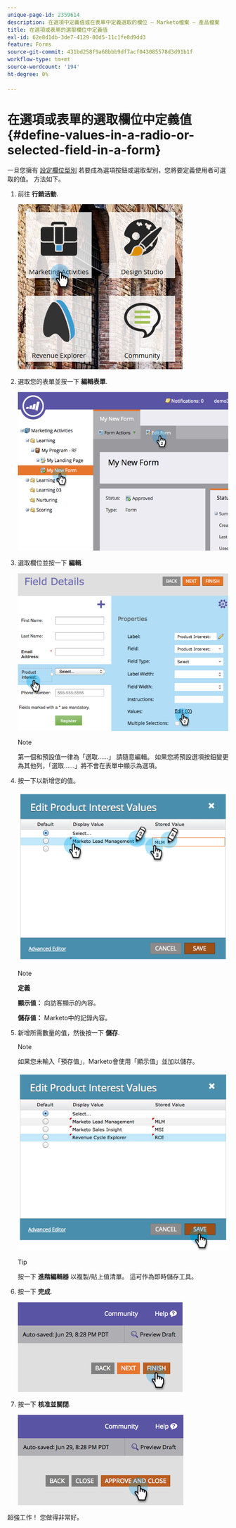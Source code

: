 ```yaml
---
unique-page-id: 2359614
description: 在選項中定義值或在表單中定義選取的欄位 — Marketo檔案 — 產品檔案
title: 在選項或表單的選取欄位中定義值
exl-id: 62e8d1db-3de7-4129-80d5-11c1fe8d9dd3
feature: Forms
source-git-commit: 431bd258f9a68bbb9df7acf043085578d3d91b1f
workflow-type: tm+mt
source-wordcount: '194'
ht-degree: 0%

---
```


# 在選項或表單的選取欄位中定義值 {#define-values-in-a-radio-or-selected-field-in-a-form}

一旦您擁有 [設定欄位型別](/help/marketo/product-docs/administration/field-management/change-the-type-of-a-marketo-custom-field.md) 若要成為選項按鈕或選取型別，您將要定義使用者可選取的值。 方法如下。

1. 前往 **行銷活動**.

   ![](assets/ma.png)

1. 選取您的表單並按一下 **編輯表單**.

   ![](assets/image2014-9-15-16-3a28-3a56.png)

1. 選取欄位並按一下 **編輯**.

   ![](assets/image2014-9-15-16-3a29-3a6.png)

   >[!NOTE]
   >
   >第一個和預設值一律為「選取……」 請隨意編輯。 如果您將預設選項按鈕變更為其他列，「選取……」將不會在表單中顯示為選項。

1. 按一下以新增您的值。

   ![](assets/image2014-9-15-16-3a29-3a18.png)

   >[!NOTE]
   >
   >**定義**
   >
   >**顯示值：** 向訪客顯示的內容。
   >
   >**儲存值：** Marketo中的記錄內容。

1. 新增所需數量的值，然後按一下 **儲存**.

   >[!NOTE]
   >
   >如果您未輸入「預存值」，Marketo會使用「顯示值」並加以儲存。

   ![](assets/image2014-9-15-16-3a29-3a30.png)

   >[!TIP]
   >
   >按一下 **進階編輯器** 以複製/貼上值清單。 這可作為即時儲存工具。

1. 按一下 **完成**.

   ![](assets/image2014-9-15-16-3a29-3a43.png)

1. 按一下 **核准並關閉**.

   ![](assets/image2014-9-15-16-3a29-3a57.png)

超強工作！ 您做得非常好。
